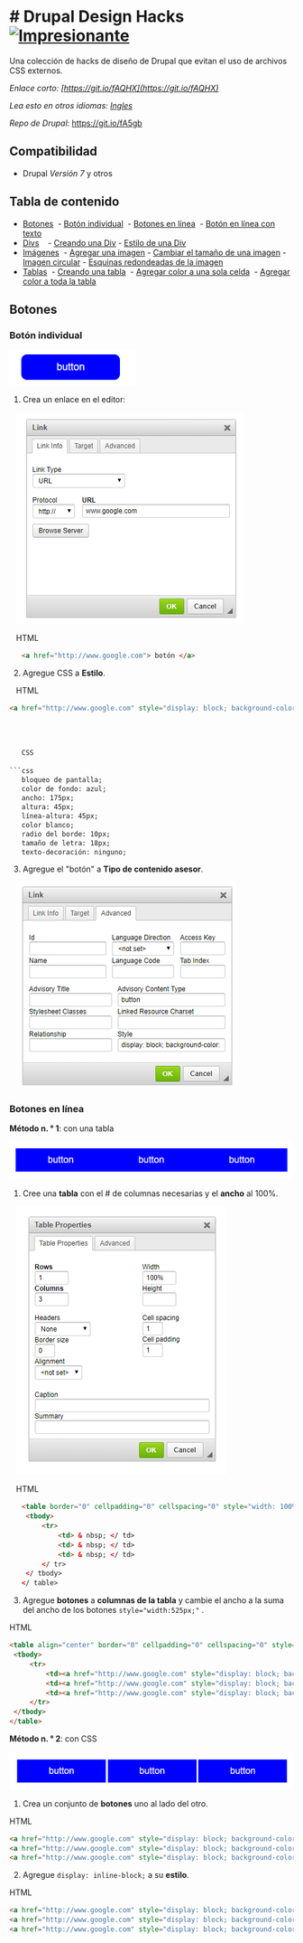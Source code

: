 # # Drupal Design Hacks [![Impresionante](https://cdn.rawgit.com/sindresorhus/awesome/d7305f38d29fed78fa85652e3a63e154dd8e8829/media/badge.svg)](https://github.com/ucdstudent95618/drupal-design-hacks)
Una colección de hacks de diseño de Drupal que evitan el uso de archivos CSS externos.

*Enlace corto: [https://git.io/fAQHX](https://git.io/fAQHX)*

*Lea esto en otros idiomas: [Ingles](README.md)*

*Repo de Drupal*: https://git.io/fA5gb



## Compatibilidad

- Drupal *Versión 7* y otros

## Tabla de contenido

- [Botones](#botones)
    ​    - [Botón individual](#botón-individual)
    ​    - [Botones en línea](#botones-en-línea)
    ​    - [Botón en línea con texto](#en-línea-botón-con-texto)
- [Divs](#div)
        - [Creando una Div](#creando-una-div)
            - [Estilo de una Div](#estilo-de-una-div)
- [Imágenes](#imágenes)
    ​    - [Agregar una imagen](#adding-an-image)
      - [Cambiar el tamaño de una imagen](#redimensionar-una-imagen)
      - [Imagen circular](#imagen-circular)
      - [Esquinas redondeadas de la imagen](#esquinas-redondeadas-de-la-imagen)
- [Tablas](#tablas)
    ​    - [Creando una tabla](#creando-una-tabla)
    ​    - [Agregar color a una sola celda](#agregar-color-a-una-sola-celda)
    ​    - [Agregar color a toda la tabla](#agregar-color-a-toda-la-tabla)

## Botones

### **Botón individual**

![Botón único](/img/btn/btn-4.png)

1. Crea un enlace en el editor:

   ![Button Editor](/img/btn/btn-2.png)



   HTML

```html
   <a href="http://www.google.com"> botón </a>
```

2. Agregue CSS a **Estilo**.



   HTML

```html
<a href="http://www.google.com" style="display: block; background-color: blue; width: 175px; height: 45px; line-height: 45px; color: white; border-radius: 10px; tamaño de letra: 18px; text-decoration: none;" Botón type ="button"> </a>
```
```



   CSS

​```css
   bloqueo de pantalla;
   color de fondo: azul;
   ancho: 175px;
   altura: 45px;
   línea-altura: 45px;
   color blanco;
   radio del borde: 10px;
   tamaño de letra: 18px;
   texto-decoración: ninguno;
```

3. Agregue el "botón" a **Tipo de contenido asesor**.

   ![CSS agregado](/img/btn/btn-3.png)



### **Botones en línea**

**Método n. ° 1**: con una tabla

![Botón en línea sin relleno](/img/btn/inline-btn-5.png)

1. Cree una **tabla** con el # de columnas necesarias y el **ancho** al 100%.

   ![Tabla para botones en línea](/img/btn/inline-btn-2.png)



   HTML

```html
   <table border="0" cellpadding="0" cellspacing="0" style="width: 100%">
   	<tbody>
   		<tr>
   			<td> & nbsp; </ td>
   			<td> & nbsp; </ td>
   			<td> & nbsp; </ td>
   		</ tr>
   	</ tbody>
   </ table>
```



3. Agregue **botones** a **columnas de la tabla** y cambie el ancho a la suma del ancho de los botones ``style="width:525px;"`` .

 HTML

   ``` html
   <table align="center" border="0" cellpadding="0" cellspacing="0" style="width:525px">
   	<tbody>
   		<tr>
   			<td><a href="http://www.google.com" style="display: block; background-color: blue; width: 175px; height: 45px; text-align: center; line-height: 45px; color: white; font-size: 18px; text-decoration: none;" type="button">button</a></td>
   			<td><a href="http://www.google.com" style="display: block; background-color: blue; width: 175px; height: 45px; text-align: center; line-height: 45px; color: white; font-size: 18px; text-decoration: none;" type="button">button</a></td>
   			<td><a href="http://www.google.com" style="display: block; background-color: blue; width: 175px; height: 45px; text-align: center; line-height: 45px; color: white; font-size: 18px; text-decoration: none;" type="button">button</a></td>
   		</tr>
   	</tbody>
   </table>
   ```



**Método n. ° 2**: con CSS

![Botones en línea](/img/btn/inline-btn.png)

1. Crea un conjunto de **botones** uno al lado del otro.

 HTML

   ``` html
   <a href="http://www.google.com" style="display: block; background-color: blue; width: 175px; height: 45px; text-align: center; line-height: 45px; color: white; font-size: 18px; text-decoration: none;" type="button">button</a> 
   <a href="http://www.google.com" style="display: block; background-color: blue; width: 175px; height: 45px; text-align: center;line-height: 45px; color: white; font-size: 18px; text-decoration: none;" type="button">button</a> 
   <a href="http://www.google.com" style="display: block; background-color: blue; width: 175px; height: 45px; text-align: center;line-height: 45px; color: white; font-size: 18px; text-decoration: none;" type="button">button</a>
   ```



2. Agregue `` display: inline-block; `` a su **estilo**.

HTML

   ```html
   <a href="http://www.google.com" style="display: block; background-color: blue; width: 175px; height: 45px; text-align: center; line-height: 45px; color: white; display: inline-block; font-size: 18px; text-decoration: none;" type="button">button</a> 
   <a href="http://www.google.com" style="display: block; background-color: blue; width: 175px; height: 45px; text-align: center;line-height: 45px; color: white; display: inline-block; font-size: 18px; text-decoration: none;" type="button">button</a> 
   <a href="http://www.google.com" style="display: block; background-color: blue; width: 175px; height: 45px; text-align: center;line-height: 45px; color: white; display: inline-block; font-size: 18px; text-decoration: none;" type="button">button</a>
   ```



